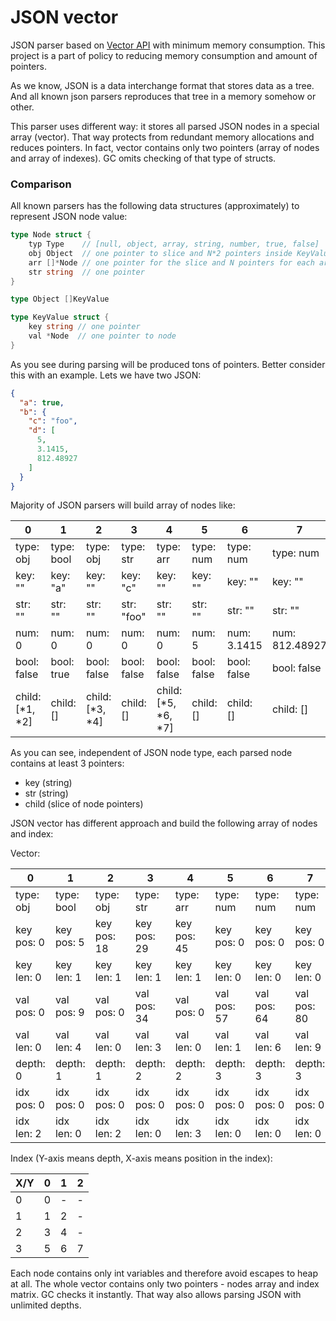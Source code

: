 # JSON vector

JSON parser based on [Vector API](https://github.com/koykov/vector) with minimum memory consumption.
This project is a part of policy to reducing memory consumption and amount of pointers.

As we know, JSON is a data interchange format that stores data as a tree.
And all known json parsers reproduces that tree in a memory somehow or other. 

This parser uses different way: it stores all parsed JSON nodes in a special array (vector).
That way protects from redundant memory allocations and reduces pointers.
In fact, vector contains only two pointers (array of nodes and array of indexes).
GC omits checking of that type of structs.

### Comparison

All known parsers has the following data structures (approximately) to represent JSON node value:
```go
type Node struct {
	typ Type    // [null, object, array, string, number, true, false]
	obj Object  // one pointer to slice and N*2 pointers inside KeyValue struct, see below
	arr []*Node // one pointer for the slice and N pointers for each array item
	str string  // one pointer
}

type Object []KeyValue

type KeyValue struct {
	key string // one pointer
	val *Node  // one pointer to node
}
```

As you see during parsing will be produced tons of pointers. Better consider this with an example.
Lets we have two JSON:
```json
{
  "a": true,
  "b": {
    "c": "foo",
    "d": [
      5,
      3.1415,
      812.48927
    ]
  }
}
```

Majority of JSON parsers will build array of nodes like:

| 0               | 1          | 2               | 3           | 4                   | 5           | 6           | 7              |
|-----------------|------------|-----------------|-------------|---------------------|-------------|-------------|----------------|
| type: obj       | type: bool | type: obj       | type: str   | type: arr           | type: num   | type: num   | type: num      |
| key: ""         | key: "a"   | key: ""         | key: "c"    | key: ""             | key: ""     | key: ""     | key: ""        |
| str: ""         | str: ""    | str: ""         | str: "foo"  | str: ""             | str: ""     | str: ""     | str: ""        |
| num: 0          | num: 0     | num: 0          | num: 0      | num: 0              | num: 5      | num: 3.1415 | num: 812.48927 |
| bool: false     | bool: true | bool: false     | bool: false | bool: false         | bool: false | bool: false | bool: false    |
| child: [*1, *2] | child: []  | child: [*3, *4] | child: []   | child: [*5, *6, *7] | child: []   | child: []   | child: []      |

As you can see, independent of JSON node type, each parsed node contains at least 3 pointers:
* key (string)
* str (string)
* child (slice of node pointers)

JSON vector has different approach and build the following array of nodes and index:

Vector:

| 0          | 1          | 2           | 3           | 4           | 5           | 6           | 7           |
|------------|------------|-------------|-------------|-------------|-------------|-------------|-------------|
| type: obj  | type: bool | type: obj   | type: str   | type: arr   | type: num   | type: num   | type: num   |
| key pos: 0 | key pos: 5 | key pos: 18 | key pos: 29 | key pos: 45 | key pos: 0  | key pos: 0  | key pos: 0  |
| key len: 0 | key len: 1 | key len: 1  | key len: 1  | key len: 1  | key len: 0  | key len: 0  | key len: 0  |
| val pos: 0 | val pos: 9 | val pos: 0  | val pos: 34 | val pos: 0  | val pos: 57 | val pos: 64 | val pos: 80 |
| val len: 0 | val len: 4 | val len: 0  | val len: 3  | val len: 0  | val len: 1  | val len: 6  | val len: 9  |
| depth: 0   | depth: 1   | depth: 1    | depth: 2    | depth: 2    | depth: 3    | depth: 3    | depth: 3    |
| idx pos: 0 | idx pos: 0 | idx pos: 0  | idx pos: 0  | idx pos: 0  | idx pos: 0  | idx pos: 0  | idx pos: 0  |
| idx len: 2 | idx len: 0 | idx len: 2  | idx len: 0  | idx len: 3  | idx len: 0  | idx len: 0  | idx len: 0  |

Index (Y-axis means depth, X-axis means position in the index):

| X/Y | 0 | 1 | 2 |
|-----|---|---|---|
| 0   | 0 | - | - |
| 1   | 1 | 2 | - |
| 2   | 3 | 4 | - |
| 3   | 5 | 6 | 7 |

Each node contains only int variables and therefore avoid escapes to heap at all.
The whole vector contains only two pointers - nodes array and index matrix. GC checks it instantly.
That way also allows parsing JSON with unlimited depths.

